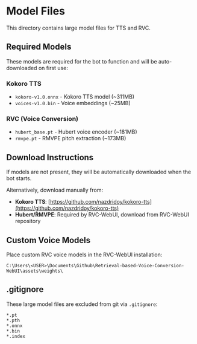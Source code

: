 # Model Files

This directory contains large model files for TTS and RVC.

## Required Models

These models are required for the bot to function and will be auto-downloaded on first use:

### Kokoro TTS
- `kokoro-v1.0.onnx` - Kokoro TTS model (~311MB)
- `voices-v1.0.bin` - Voice embeddings (~25MB)

### RVC (Voice Conversion)
- `hubert_base.pt` - Hubert voice encoder (~181MB)
- `rmvpe.pt` - RMVPE pitch extraction (~173MB)

## Download Instructions

If models are not present, they will be automatically downloaded when the bot starts.

Alternatively, download manually from:
- **Kokoro TTS**: [https://github.com/nazdridoy/kokoro-tts](https://github.com/nazdridoy/kokoro-tts)
- **Hubert/RMVPE**: Required by RVC-WebUI, download from RVC-WebUI repository

## Custom Voice Models

Place custom RVC voice models in the RVC-WebUI installation:
```
C:\Users\<USER>\Documents\Github\Retrieval-based-Voice-Conversion-WebUI\assets\weights\
```

## .gitignore

These large model files are excluded from git via `.gitignore`:
```
*.pt
*.pth
*.onnx
*.bin
*.index
```
